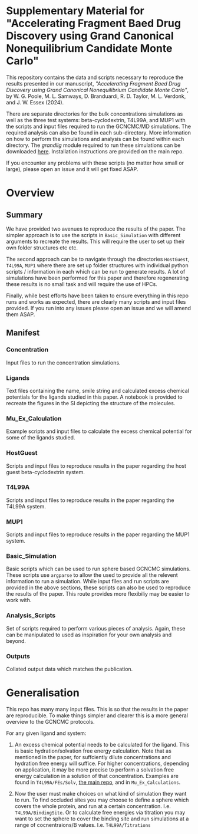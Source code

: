 # Supplementary Material for "Accelerating Fragment Baed Drug Discovery using Grand Canonical Nonequilibrium Candidate Monte Carlo"

This repository contains the data and scripts necessary to reproduce the results presented in our manuscript, _"Accelerating Fragment Baed Drug Discovery using Grand Canonical Nonequilibrium Candidate Monte Carlo"_, by W. G. Poole, M. L. Samways, D. Branduardi, R. D. Taylor, M. L. Verdonk, and J. W. Essex (2024).

There are separate directories for the bulk concentrations simulations as well as the three test systems: beta-cyclodextrin, T4L99A, and MUP1 with the scripts and input files required to run the GCNCMC/MD simulations. The required analysis can also be found in each sub-directory. More information on how to perform the simulations and analysis can be found within each directory. The _grandlig_ module required to run these simulations can be downloaded [here](https://github.com/essex-lab/grand-lig'). Installation instructions are provided on the main repo.

If you encounter any problems with these scripts (no matter how small or large), please open an issue and it will get fixed ASAP.

# Overview
## Summary
We have provided two avenues to reproduce the results of the paper. The simpler approach is to use the scripts in `Basic_Simulation` with different arguments to recreate the results. This will require the user to set up their own folder structures etc etc.

The second approach can be to navigate through the directories `HostGuest`, `T4L99A`, `MUP1` where there are set up folder structures with individual python scripts / information in each which can be run to generate results. A lot of simulations have been performed for this paper and therefore regenerating these results is no small task and will require the use of HPCs. 

Finally, while best efforts have been taken to ensure everything in this repo runs and works as expected, there are clearly many scripts and input files provided. If you run into any issues please open an issue and we will amend them ASAP. 

## Manifest
### Concentration
Input files to run the concentration simulations.

### Ligands
Text files containing the name, smile string and calculated excess chemical potentials for the ligands studied in this paper. A notebook is provided to recreate the figures in the SI depicting the structure of the molecules.

### Mu_Ex_Calculation
Example scripts and input files to calculate the excess chemical potential for some of the ligands studied.

### HostGuest
Scripts and input files to reproduce results in the paper regarding the host guest beta-cyclodextrin system.

### T4L99A
Scripts and input files to reproduce results in the paper regarding the T4L99A system.

### MUP1
Scripts and input files to reproduce results in the paper regarding the MUP1 system.

### Basic_Simulation
Basic scripts which can be used to run sphere based GCNCMC simulations. These scripts use `argparse` to allow the used to provide all the relevent information to run a simulation. While input files and run scripts are provided in the above sections, these scripts can also be used to reproduce the results of the paper. This route provides more flexibiliy may be easier to work with.

### Analysis_Scripts
Set of scripts required to perform various pieces of analysis. Again, these can be manipulated to used as inspiration for your own analysis and beyond.

### Outputs
Collated output data which matches the publication.

# Generalisation
This repo has many many input files. This is so that the results in the paper are reproducible. To make things simpler and clearer this is a more general overview to the GCNCMC protocols.

For any given ligand and system:
1. An excess chemical potential needs to be calculated for the ligand. This is basic hydration/solvation free energy calculation. Note that as mentioned in the paper, for suffciently dilute concentrations and hydration free energy will suffice. For higher concentrations, depending on application, it may be more precise to perform a solvation free energy calculation in a solution of that concentration. Examples are found in `T4L99A/FEs/Solv`, [the main repo](https://github.com/essex-lab/grand-lig/examples), and in `Mu_Ex_Calculations`. 

2. Now the user must make choices on what kind of simulation they want to run. To find occluded sites you may choose to define a sphere which covers the whole protein, and run at a certain concentration. I.e. `T4L99A/BindingSite`. Or to calculate free energies via titration you may want to set the sphere to cover the binding site and run simulations at a range of cocnentraions/B values. I.e. `T4L99A/Titrations`